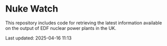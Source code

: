 # Nuke Watch

This repository includes code for retrieving the latest information available on the output of EDF nuclear power plants in the UK.

Last updated: 2025-04-16 11:13